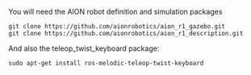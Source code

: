 You will need the AION robot definition and simulation packages
~~~
git clone https://github.com/aionrobotics/aion_r1_gazebo.git
git clone https://github.com/aionrobotics/aion_r1_description.git
~~~

And also the teleop\_twist_keyboard package:

~~~
sudo apt-get install ros-melodic-teleop-twist-keyboard
~~~
